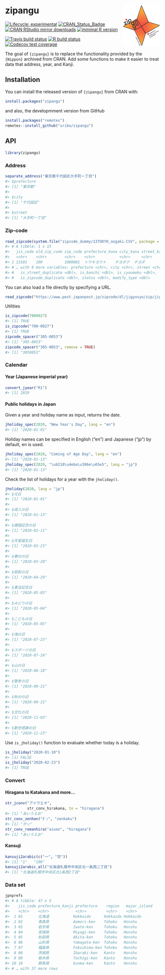 
<!-- README.md is generated from README.Rmd. Please edit that file -->

# zipangu <img src="man/figures/logo.png" align="right" width="120px" />

<!-- badges: start -->

[![Lifecycle:
experimental](https://img.shields.io/badge/lifecycle-experimental-orange.svg)](https://www.tidyverse.org/lifecycle/#experimental)
[![CRAN\_Status\_Badge](http://www.r-pkg.org/badges/version/zipangu)](https://cran.r-project.org/package=zipangu)
[![CRAN RStudio mirror
downloads](http://cranlogs.r-pkg.org/badges/zipangu?color=FF5254)](https://cran.r-project.org/package=zipangu)
[![minimal R
version](https://img.shields.io/badge/R%3E%3D-3.2.0-blue.svg)](https://cran.r-project.org/)

[![Travis build
status](https://travis-ci.org/uribo/zipangu.svg?branch=master)](https://travis-ci.org/uribo/zipangu)
[![R build
status](https://github.com/uribo/zipangu/workflows/R-CMD-check/badge.svg)](https://github.com/uribo/zipangu)
[![Codecov test
coverage](https://codecov.io/gh/uribo/zipangu/branch/master/graph/badge.svg)](https://codecov.io/gh/uribo/zipangu?branch=master)
<!-- badges: end -->

The goal of `{zipangu}` is to replace the functionality provided by the
`{Nippon}` archived from CRAN. Add some functions to make it easier to
treat data that address, year, and Kanji.

## Installation

You can install the released version of `{zipangu}` from CRAN with:

``` r
install.packages("zipangu")
```

and also, the developmment version from GitHub

``` r
install.packages("remotes")
remotes::install_github("uribo/zipangu")
```

## API

``` r
library(zipangu)
```

### Address

``` r
separate_address("東京都千代田区大手町一丁目")
#> $prefecture
#> [1] "東京都"
#> 
#> $city
#> [1] "千代田区"
#> 
#> $street
#> [1] "大手町一丁目"
```

### Zip-code

``` r
read_zipcode(system.file("zipcode_dummy/13TOKYO_oogaki.CSV", package = "zipangu"), "oogaki")
#> # A tibble: 1 x 15
#>   jis_code old_zip_code zip_code prefecture_kana city_kana street_kana
#>   <chr>    <chr>        <chr>    <chr>           <chr>     <chr>      
#> 1 13101    100          1000001  トウキヨウト    チヨダク  チヨダ     
#> # … with 9 more variables: prefecture <chr>, city <chr>, street <chr>,
#> #   is_street_duplicate <dbl>, is_banchi <dbl>, is_cyoumoku <dbl>,
#> #   is_zipcode_duplicate <dbl>, status <dbl>, modify_type <dbl>
```

You can also load a file directly by specifying a
URL.

``` r
read_zipcode("https://www.post.japanpost.jp/zipcode/dl/jigyosyo/zip/jigyosyo.zip")
```

Utilities

``` r
is_zipcode(7000027)
#> [1] TRUE
is_zipcode("700-0027")
#> [1] TRUE
zipcode_spacer("305-0053")
#> [1] "305-0053"
zipcode_spacer("305-0053", remove = TRUE)
#> [1] "3050053"
```

### Calendar

#### Year (Japanese imperial year)

``` r
convert_jyear("R1")
#> [1] 2019
```

#### Public holidays in Japan

Given a year and holiday name as input, returns the date.

``` r
jholiday_spec(2020, "New Year's Day", lang = "en")
#> [1] "2020-01-01"
```

Holiday names can be specified in English (“en”) and Japanese (“jp”) by
default, en is used.

``` r
jholiday_spec(2020, "Coming of Age Day", lang = "en")
#> [1] "2020-01-13"
jholiday_spec(2020, "\u6210\u4eba\u306e\u65e5", lang = "jp")
#> [1] "2020-01-13"
```

Check the list of holidays for a year with the `jholiday()`.

``` r
jholiday(2020, lang = "jp")
#> $元日
#> [1] "2020-01-01"
#> 
#> $成人の日
#> [1] "2020-01-13"
#> 
#> $建国記念の日
#> [1] "2020-02-11"
#> 
#> $天皇誕生日
#> [1] "2020-02-23"
#> 
#> $春分の日
#> [1] "2020-03-20"
#> 
#> $昭和の日
#> [1] "2020-04-29"
#> 
#> $憲法記念日
#> [1] "2020-05-03"
#> 
#> $みどりの日
#> [1] "2020-05-04"
#> 
#> $こどもの日
#> [1] "2020-05-05"
#> 
#> $海の日
#> [1] "2020-07-23"
#> 
#> $スポーツの日
#> [1] "2020-07-24"
#> 
#> $山の日
#> [1] "2020-08-10"
#> 
#> $敬老の日
#> [1] "2020-09-21"
#> 
#> $秋分の日
#> [1] "2020-09-22"
#> 
#> $文化の日
#> [1] "2020-11-03"
#> 
#> $勤労感謝の日
#> [1] "2020-11-23"
```

Use `is_jholiday()` function to evaluate whether today is a holiday.

``` r
is_jholiday("2020-01-10")
#> [1] FALSE
is_jholiday("2020-02-23")
#> [1] TRUE
```

### Convert

#### Hiragana to Katakana and more…

``` r
str_jconv("アイウエオ", 
          str_conv_hirakana, to = "hiragana")
#> [1] "あいうえお"
str_conv_zenhan("ｶﾞｯ", "zenkaku")
#> [1] "ガッ"
str_conv_romanhira("aiueo", "hiragana")
#> [1] "あいうえお"
```

#### Kansuji

``` r
kansuji2arabic(c("一", "百"))
#> [1] "1"   "100"
kansuji2arabic_all("北海道札幌市中央区北一条西二丁目")
#> [1] "北海道札幌市中央区北1条西2丁目"
```

### Data set

``` r
jpnprefs
#> # A tibble: 47 x 5
#>    jis_code prefecture_kanji prefecture    region   major_island
#>    <chr>    <chr>            <chr>         <chr>    <chr>       
#>  1 01       北海道           Hokkaido      Hokkaido Hokkaido    
#>  2 02       青森県           Aomori-ken    Tohoku   Honshu      
#>  3 03       岩手県           Iwate-ken     Tohoku   Honshu      
#>  4 04       宮城県           Miyagi-ken    Tohoku   Honshu      
#>  5 05       秋田県           Akita-ken     Tohoku   Honshu      
#>  6 06       山形県           Yamagata-ken  Tohoku   Honshu      
#>  7 07       福島県           Fukushima-ken Tohoku   Honshu      
#>  8 08       茨城県           Ibaraki-ken   Kanto    Honshu      
#>  9 09       栃木県           Tochigi-ken   Kanto    Honshu      
#> 10 10       群馬県           Gunma-ken     Kanto    Honshu      
#> # … with 37 more rows
```
